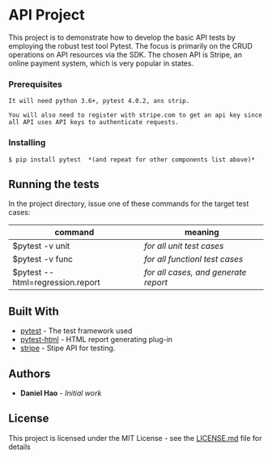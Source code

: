 # API Project 
This project is to demonstrate how to develop the basic API tests by employing the robust test tool Pytest. The focus is primarily on the CRUD operations on API resources via the SDK.  The chosen API is Stripe, an online payment system, which is very popular in states.  

### Prerequisites

```
It will need python 3.6+, pytest 4.0.2, ans strip.

You will also need to register with stripe.com to get an api key since all API uses API keys to authenticate requests. 
```

### Installing

```
$ pip install pytest  *(and repeat for other components list above)*
```


## Running the tests

In the project directory, issue one of these commands for the target test cases: 

command      | meaning 
------------ | -------------
$pytest -v unit | *for all unit test cases* 
$pytest -v func | *for all functionl test cases*
$pytest --html=regression.report  | *for all cases, and generate report*



## Built With

* [pytest](https://github.com/pytest-dev/pytest/) - The test framework used
* [pytest-html](https://pypi.org/project/pytest-html/1.6/) - HTML report generating plug-in
* [stripe](https://https://stripe.com/docs/api) -   Stipe API for testing. 


## Authors

* **Daniel Hao** - *Initial work* 


## License

This project is licensed under the MIT License - see the [LICENSE.md](LICENSE.md) file for details

